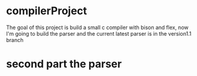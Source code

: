 # compilerProject
The goal of this project is build a small c compiler with bison and flex, now I'm going to build the parser and the current latest parser is in the version1.1 branch

# second part the parser
